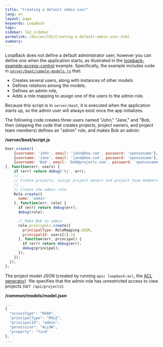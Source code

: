 ```yaml
---
title: "Creating a default admin user"
lang: en
layout: page
keywords: LoopBack
tags:
sidebar: lb2_sidebar
permalink: /doc/en/lb2/Creating-a-default-admin-user.html
summary:
---
```


LoopBack does not define a default administrator user, however you can define one when the application starts, as illustrated in the
[loopback-example-access-control](https://github.com/strongloop/loopback-example-access-control) example.
Specifically, the example includes code in [`server/boot/sample-models.js`](https://github.com/strongloop/loopback-example-access-control/blob/master/server/boot/sample-models.js) that:

* Creates several users, along with instances of other models
* Defines relations among the models.
* Defines an admin role,
* Adds a role mapping to assign one of the users to the admin role.

Because this script is in `server/boot`, it is executed when the application starts up, so the admin user will always exist once the app initializes.

The following code creates three users named "John," "Jane," and "Bob,
then (skipping the code that creates projects, project owners, and project team members) defines an "admin" role, and makes Bob an admin:

**/server/boot/script.js**

```javascript
User.create([
    {username: 'John', email: 'john@doe.com', password: 'opensesame'},
    {username: 'Jane', email: 'jane@doe.com', password: 'opensesame'},
    {username: 'Bob', email: 'bob@projects.com', password: 'opensesame'}
], function(err, users) {
    if (err) return debug('%j', err);
    //...
    // Create projects, assign project owners and project team members
    //...
    // Create the admin role
    Role.create({
      name: 'admin'
    }, function(err, role) {
      if (err) return debug(err);
      debug(role);

      // Make Bob an admin
      role.principals.create({
        principalType: RoleMapping.USER,
        principalId: users[2].id
      }, function(err, principal) {
        if (err) return debug(err);
        debug(principal);
      });
    });
  });
};
```

The project model JSON (created by running `apic loopback:acl`, the [ACL generator](https://docs.strongloop.com/display/APIC/ACL+generator)) 
file specifies that the admin role has unrestricted access to view projects (`GET /api/projects`):

**/common/models/model.json**

```javascript
...
{
  "accessType": "READ",
  "principalType": "ROLE",
  "principalId": "admin",
  "permission": "ALLOW",
  "property": "find"
},
...
```